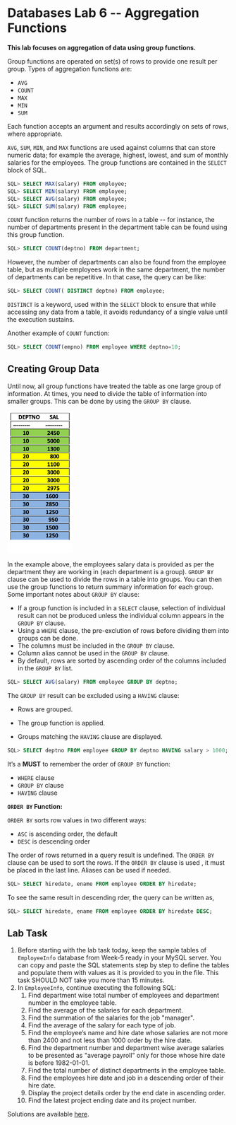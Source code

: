 # Databases Lab 6 -- Aggregation Functions

**This lab focuses on aggregation of data using group functions.**

Group functions are operated on set(s) of rows to provide one result per group. Types of aggregation functions are:

- `AVG`
- `COUNT`
- `MAX`
- `MIN`
- `SUM`

Each function accepts an argument and results accordingly on sets of rows, where appropriate.

`AVG`, `SUM`, `MIN`, and `MAX` functions are used against columns that can store numeric data; for example the average, highest, lowest, and sum of monthly salaries for the employees. The group functions are contained in the `SELECT` block  of SQL.

```sql
SQL> SELECT MAX(salary) FROM employee;
SQL> SELECT MIN(salary) FROM employee;
SQL> SELECT AVG(salary) FROM employee;
SQL> SELECT SUM(salary) FROM employee;
```

`COUNT` function returns the number of rows in a table -- for instance, the number of departments present in the department table can be found using this group function.

```sql
SQL> SELECT COUNT(deptno) FROM department;
```

However, the number of departments can also be found from the employee table, but as multiple employees work in the same department, the number of departments can be repetitive. In that case, the query can be like:

```sql
SQL> SELECT COUNT( DISTINCT deptno) FROM employee;
```

`DISTINCT` is a keyword, used within the `SELECT` block to ensure that while accessing any data from a table, it avoids redundancy of a single value until the execution sustains.

Another example of `COUNT` function:

```sql
SQL> SELECT COUNT(empno) FROM employee WHERE deptno=10;
```

## Creating Group Data

Until now, all group functions have treated the table as one large group of information. At times, you need to divide the table of information into smaller groups. This can be done by using the `GROUP BY` clause.

![Group Data](clip_image001.png)

In the example above, the employees salary data is provided as per the department they are working in (each department is a group). `GROUP BY` clause can be used to divide the rows in a table into groups. You can then use the group functions to return summary information for each group. Some important notes about `GROUP BY` clause:

- If a group function is included in a `SELECT` clause, selection of individual result can not be produced unless the individual column appears in the `GROUP BY` clause. 
- Using a `WHERE` clause, the pre-exclution of rows before dividing them into groups can be done.
- The columns must be included in the `GROUP BY` clause.
- Column alias cannot be used in the `GROUP BY` clause.
- By default, rows are sorted by ascending order of the columns included in the `GROUP BY` list.

```sql
SQL> SELECT AVG(salary) FROM employee GROUP BY deptno;
```

The `GROUP BY` result can be excluded using a `HAVING` clause:

- Rows are grouped.

- The group function is applied.

- Groups matching the `HAVING` clause are displayed.

```sql
SQL> SELECT deptno FROM employee GROUP BY deptno HAVING salary > 1000;
```

It’s a **MUST** to remember the order of `GROUP BY` function:

- `WHERE` clause
- `GROUP BY` clause
- `HAVING` clause 

**`ORDER BY` Function:**

`ORDER BY` sorts row values in two different ways:

- `ASC` is ascending order, the default
- `DESC` is descending order

The order of rows returned in a query result is undefined. The `ORDER BY` clause can be used to sort the rows. If the `ORDER BY` clause is used , it must be placed in the last line. Aliases can be used if needed.

```sql
SQL> SELECT hiredate, ename FROM employee ORDER BY hiredate;
```

To see the same result in descending rder, the query can be written as,

```sql
SQL> SELECT hiredate, ename FROM employee ORDER BY hiredate DESC;
```

## Lab Task

1. Before starting with the lab task today, keep the sample tables of `EmployeeInfo` database from Week-5 ready in your MySQL server. You can copy and paste the SQL statements step by step to define the tables and populate them with values as it is provided to you in the file. This task SHOULD NOT take you more than 15 minutes.
2. In `EmployeeInfo`, continue executing the following SQL:
   1. Find department wise total number of employees and department number in the employee table.
   2. Find the average of the salaries for each department.
   3. Find the summation of the salaries for the job "manager".
   4. Find the average of the salary for each type of job.
   5. Find the employee’s name and hire date whose salaries are not more than 2400 and not less than 1000 order by the hire date.
   6. Find the department number and department wise average salaries to be presented as "average payroll" only for those whose hire date is before 1982-01-01.
   7. Find the total number of distinct departments in the employee table.
   8. Find the employees hire date and job in a descending order of their hire date.
   9. Display the project details order by the end date in ascending order.
   10. Find the latest project ending date and its project number.

 Solutions are available [here](solution).